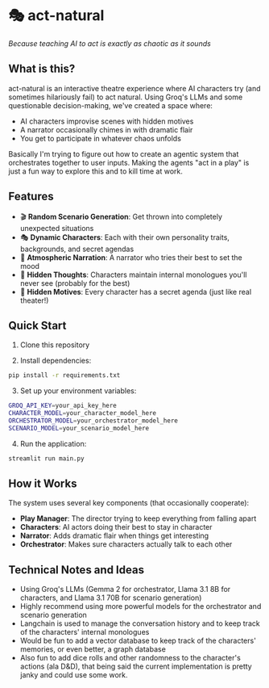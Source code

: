 # 🎭 act-natural

*Because teaching AI to act is exactly as chaotic as it sounds*

## What is this?

act-natural is an interactive theatre experience where AI characters try (and sometimes hilariously fail) to act natural. Using Groq's LLMs and some questionable decision-making, we've created a space where:

- AI characters improvise scenes with hidden motives
- A narrator occasionally chimes in with dramatic flair
- You get to participate in whatever chaos unfolds

Basically I'm trying to figure out how to create an agentic system that orchestrates together to user inputs.
Making the agents "act in a play" is just a fun way to explore this and to kill time at work.

## Features

- 🎬 **Random Scenario Generation**: Get thrown into completely unexpected situations
- 🎭 **Dynamic Characters**: Each with their own personality traits, backgrounds, and secret agendas
- 📜 **Atmospheric Narration**: A narrator who tries their best to set the mood
- 🤔 **Hidden Thoughts**: Characters maintain internal monologues you'll never see (probably for the best)
- 🎯 **Hidden Motives**: Every character has a secret agenda (just like real theater!)

## Quick Start

1. Clone this repository

2. Install dependencies:

```bash
pip install -r requirements.txt
```

3. Set up your environment variables:

```bash
GROQ_API_KEY=your_api_key_here
CHARACTER_MODEL=your_character_model_here
ORCHESTRATOR_MODEL=your_orchestrator_model_here
SCENARIO_MODEL=your_scenario_model_here
```

4. Run the application:

```bash
streamlit run main.py
```

## How it Works

The system uses several key components (that occasionally cooperate):

- **Play Manager**: The director trying to keep everything from falling apart
- **Characters**: AI actors doing their best to stay in character
- **Narrator**: Adds dramatic flair when things get interesting
- **Orchestrator**: Makes sure characters actually talk to each other

## Technical Notes and Ideas

- Using Groq's LLMs (Gemma 2 for orchestrator, Llama 3.1 8B for characters, and Llama 3.1 70B for scenario generation)
- Highly recommend using more powerful models for the orchestrator and scenario generation
- Langchain is used to manage the conversation history and to keep track of the characters' internal monologues
- Would be fun to add a vector database to keep track of the characters' memories, or even better, a graph database
- Also fun to add dice rolls and other randomness to the character's actions (ala D&D), that being said the current
  implementation is pretty janky and could use some work.
